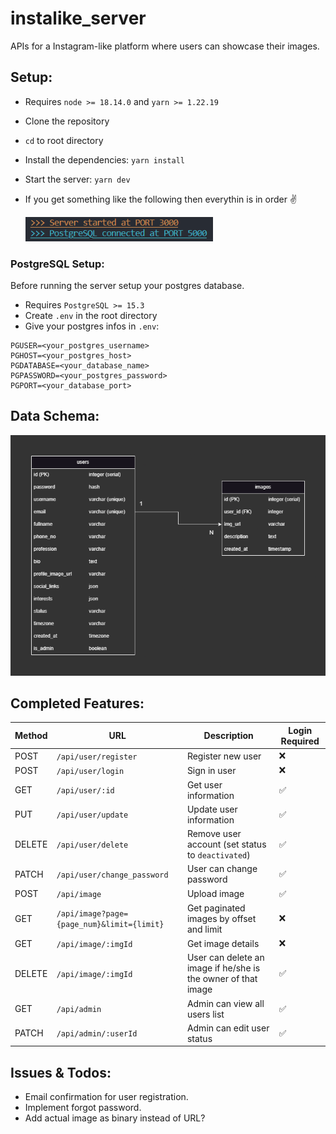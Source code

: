 # instalike_server

APIs for a Instagram-like platform where users can showcase their images.

## Setup:

- Requires `node >= 18.14.0` and `yarn >= 1.22.19`
- Clone the repository
- `cd` to root directory
- Install the dependencies: `yarn install`
- Start the server: `yarn dev`
- If you get something like the following then everythin is in order ✌️

  <img alt="output" src="./extras/Screenshot%202023-06-28%20013927.png" width="300">

### PostgreSQL Setup:

Before running the server setup your postgres database.

- Requires `PostgreSQL >= 15.3`
- Create `.env` in the root directory
- Give your postgres infos in `.env`:

```
PGUSER=<your_postgres_username>
PGHOST=<your_postgres_host>
PGDATABASE=<your_database_name>
PGPASSWORD=<your_postgres_password>
PGPORT=<your_database_port>
```

## Data Schema:

<img alt="db schema" src="./extras/dbSchema.png">

## Completed Features:

| Method | URL                                        | Description                                                   | Login Required |
| ------ | ------------------------------------------ | ------------------------------------------------------------- | -------------- |
| POST   | `/api/user/register`                       | Register new user                                             | ❌             |
| POST   | `/api/user/login`                          | Sign in user                                                  | ❌             |
| GET    | `/api/user/:id`                            | Get user information                                          | ✅             |
| PUT    | `/api/user/update`                         | Update user information                                       | ✅             |
| DELETE | `/api/user/delete`                         | Remove user account (set status to `deactivated`)             | ✅             |
| PATCH  | `/api/user/change_password`                | User can change password                                      | ✅             |
| POST   | `/api/image`                               | Upload image                                                  | ✅             |
| GET    | `/api/image?page={page_num}&limit={limit}` | Get paginated images by offset and limit                      | ❌             |
| GET    | `/api/image/:imgId`                        | Get image details                                             | ❌             |
| DELETE | `/api/image/:imgId`                        | User can delete an image if he/she is the owner of that image | ✅             |
| GET    | `/api/admin`                               | Admin can view all users list                                 | ✅             |
| PATCH  | `/api/admin/:userId`                       | Admin can edit user status                                    | ✅             |

## Issues & Todos:

- Email confirmation for user registration.
- Implement forgot password.
- Add actual image as binary instead of URL?
